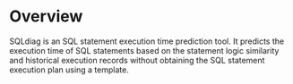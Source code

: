 # Overview<a name="EN-US_TOPIC_0289900425"></a>

SQLdiag is an SQL statement execution time prediction tool. It predicts the execution time of SQL statements based on the statement logic similarity and historical execution records without obtaining the SQL statement execution plan using a template.

